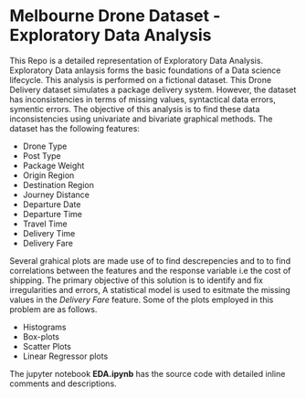# Melbourne Drone Dataset - Exploratory Data Analysis

This Repo is a detailed representation of Exploratory Data Analysis. Exploratory Data anlaysis forms the basic foundations of a Data science lifecycle. This analysis is performed on a fictional dataset. This Drone Delivery dataset simulates a package delivery system. However, the dataset has inconsistencies in terms of missing values, syntactical data errors, symentic errors. The objective of this analysis is to find these data inconsistencies using univariate and bivariate graphical methods. The dataset has the following features:

<ul>
    <li>Drone Type</li>
    <li>Post Type</li>
    <li>Package Weight</li>
    <li>Origin Region</li>
    <li>Destination Region</li>
    <li>Journey Distance</li>
    <li>Departure Date</li>
    <li>Departure Time</li>
    <li>Travel Time</li>
    <li>Delivery Time</li>
    <li>Delivery Fare</li>
</ul>

Several grahical plots are made use of to find descrepencies and to to find correlations between the features and the response variable i.e the cost of shipping. The primary objective of this solution is to identify and fix irregularities and errors, A statistical model is used to esitmate the missing values in the <i>Delivery Fare</i> feature. Some of the plots employed in this problem are as follows.

<ul>
    <li>Histograms</li>
    <li>Box-plots</li>
    <li>Scatter Plots</li>
    <li>Linear Regressor plots</li>
</ul>

The jupyter notebook <b>EDA.ipynb</b> has the source code with detailed inline comments and descriptions.